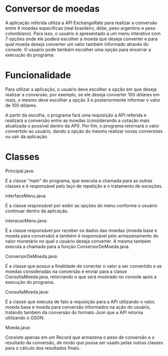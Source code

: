 ﻿# Conversor de moedas

A aplicação referida utiliza a API ExchangeRate para realizar a conversão entre 4 moedas específicas (real brasileiro, dólar, peso argentino e peso colombiano). Para isso, o usuário é apresentado a um menu interativo com 7 opções onde ele poderá escolher a moeda que deseja converter e para qual moeda deseja converter um valor também informado através do console. O usuário pode também escolher uma opção para encerrar a execução do programa.

# Funcionalidade

Para utilizar a aplicação, o usuário deve escolher a opção em que deseja realizar a conversão, por exemplo, se ele deseja converter 100 dólares em reais, o mesmo deve escolher a opção 3 e posteriormente informar o valor de 100 dólares.

A partir da escolha, o programa fará uma requisição a API referida e realizará a conversão entre as moedas (considerando a cotação mais atualizada o possível dentro da API). Por fim, o programa retornará o valor convertido ao usuário, dando a opção do mesmo realizar novas conversões ou sair da aplicação.

# Classes

Principal.java:

É a classe "main" do programa, que executa a chamada para as outras classes e é responsável pelo laço de repetição e o tratamento de exceções.

interfaceMenu.java:

É a classe responsável por exibir as opções do menu conforme o usuário continuar dentro da aplicação.

interacaoMenu.java:

É a classe responsável por receber os dados das moedas (moeda base e moeda para conversão) e também é responsável pelo armazenamento do valor monetário no qual o usuário deseja converter. A mesma também executa a chamada para a função ConversorDeMoeda.java.

ConversorDeMoeda.java:

É a classe que possui a finalidade de conectar o valor a ser convertido e as moedas consideradas na conversão e enviar para a classe ConsultaMoeda.java, retornando o que será mostrado no console após a execução do programa.

ConsultaMoeda.java:

É a classe que executa de fato a requisição para a API utilizando o valor, moeda base e moeda para conversão informados na ação do usuário, tratando também da conversão do formato Json que a API retorna utilizando o GSON.

Moeda.java:

Consiste apenas em um Record que armazena o peso de conversão e o resultado da conversão, de modo que possa ser usado pelas outras classes para o cálculo dos resultados finais.



